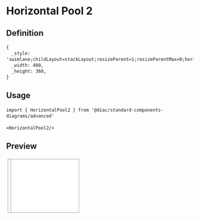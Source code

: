 # Horizontal Pool 2

## Definition

```
{
  _style: 'swimlane;childLayout=stackLayout;resizeParent=1;resizeParentMax=0;horizontal=0;startSize=20;horizontalStack=0;html=1;',
  _width: 480,
  _height: 360,
}
```

## Usage

```
import { HorizontalPool2 } from '@diac/standard-components-diagrams/advanced'

<HorizontalPool2/>
```

## Preview

<img src="./horizontal-pool-2.png" width="200"/>
